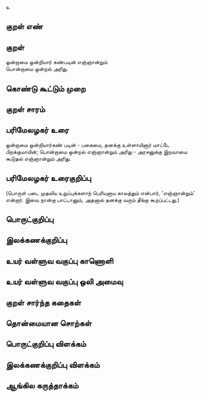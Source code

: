 உ

## குறள் எண் 


## குறள் 
ஒன்றாமை ஒன்றியார் கண்படின் எஞ்ஞான்றும்  
பொன்றாமை ஒன்றல் அரிது.

## கொண்டு கூட்டும் முறை


## குறள் சாரம் 


## பரிமேலழகர் உரை
ஒன்றாமை ஒன்றியார்கண் படின் - பகைமை, தனக்கு உள்ளாயினார் மாட்டே பிறக்குமாயின்; பொன்றாமை ஒன்றல் எஞ்ஞான்றும் அரிது - அரசனுக்கு இறவாமை கூடுதல் எஞ்ஞான்றும் அரிது. 

## பரிமேலழகர் உரைகுறிப்பு   
(பொருள் படை முதலிய உறுப்புக்களாற் பெரியனாய காலத்தும் என்பார், 'எஞ்ஞான்றும்' என்றார். இவை நான்கு பாட்டானும், அதனால் தனக்கு வரும் தீங்கு கூறப்பட்டது.)

## பொருட்குறிப்பு 


## இலக்கணக்குறிப்பு  


## உயர் வள்ளுவ வகுப்பு காணொளி


## உயர் வள்ளுவ வகுப்பு ஒலி அமைவு 

 
## குறள் சார்ந்த கதைகள் 


## தொன்மையான சொற்கள்


## பொருட்குறிப்பு விளக்கம்


## இலக்கணக்குறிப்பு விளக்கம்


## ஆங்கில கருத்தாக்கம் 


